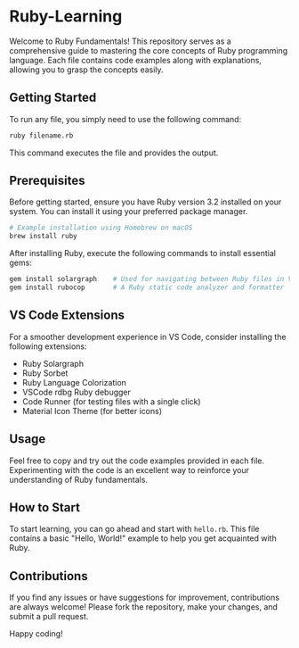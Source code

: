 # Ruby-Learning

Welcome to Ruby Fundamentals! This repository serves as a comprehensive guide to mastering the core concepts of Ruby programming language. Each file contains code examples along with explanations, allowing you to grasp the concepts easily.

## Getting Started

To run any file, you simply need to use the following command:

```bash
ruby filename.rb
```

This command executes the file and provides the output.

## Prerequisites

Before getting started, ensure you have Ruby version 3.2 installed on your system. You can install it using your preferred package manager.

```bash
# Example installation using Homebrew on macOS
brew install ruby
```

After installing Ruby, execute the following commands to install essential gems:

```bash
gem install solargraph    # Used for navigating between Ruby files in VS Code
gem install rubocop       # A Ruby static code analyzer and formatter
```

## VS Code Extensions

For a smoother development experience in VS Code, consider installing the following extensions:

- Ruby Solargraph
- Ruby Sorbet
- Ruby Language Colorization
- VSCode rdbg Ruby debugger
- Code Runner (for testing files with a single click)
- Material Icon Theme (for better icons)

## Usage

Feel free to copy and try out the code examples provided in each file. Experimenting with the code is an excellent way to reinforce your understanding of Ruby fundamentals.

## How to Start
To start learning, you can go ahead and start with `hello.rb`. This file contains a basic "Hello, World!" example to help you get acquainted with Ruby.

## Contributions

If you find any issues or have suggestions for improvement, contributions are always welcome! Please fork the repository, make your changes, and submit a pull request.

Happy coding!

